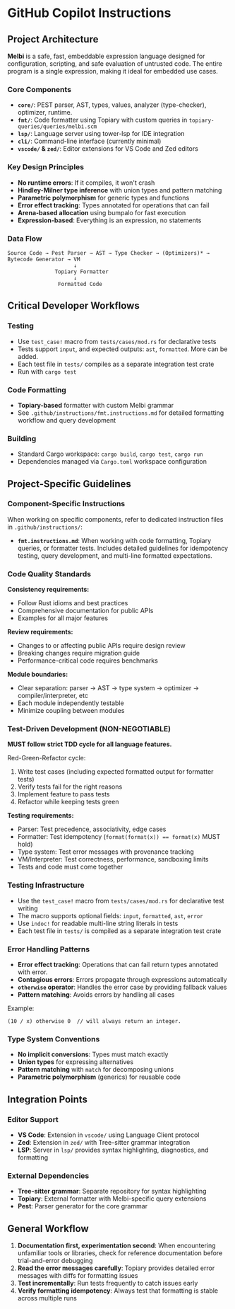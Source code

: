 # GitHub Copilot Instructions

## Project Architecture

**Melbi** is a safe, fast, embeddable expression language designed for
configuration, scripting, and safe evaluation of untrusted code. The entire
program is a single expression, making it ideal for embedded use cases.

### Core Components
- **`core/`**: PEST parser, AST, types, values, analyzer (type-checker), optimizer, runtime.
- **`fmt/`**: Code formatter using Topiary with custom queries in `topiary-queries/queries/melbi.scm`
- **`lsp/`**: Language server using tower-lsp for IDE integration
- **`cli/`**: Command-line interface (currently minimal)
- **`vscode/` & `zed/`**: Editor extensions for VS Code and Zed editors

### Key Design Principles
- **No runtime errors**: If it compiles, it won't crash
- **Hindley-Milner type inference** with union types and pattern matching
- **Parametric polymorphism** for generic types and functions
- **Error effect tracking**: Types annotated for operations that can fail
- **Arena-based allocation** using bumpalo for fast execution
- **Expression-based**: Everything is an expression, no statements

### Data Flow
```
Source Code → Pest Parser → AST → Type Checker → (Optimizers)* → Bytecode Generator → VM
                     ↓
               Topiary Formatter
                     ↓
                Formatted Code
```

## Critical Developer Workflows

### Testing
- Use `test_case!` macro from `tests/cases/mod.rs` for declarative tests
- Tests support `input`, and expected outputs: `ast`, `formatted`. More can be added.
- Each test file in `tests/` compiles as a separate integration test crate
- Run with `cargo test`

### Code Formatting
- **Topiary-based** formatter with custom Melbi grammar
- See `.github/instructions/fmt.instructions.md` for detailed formatting workflow and query development

### Building
- Standard Cargo workspace: `cargo build`, `cargo test`, `cargo run`
- Dependencies managed via `Cargo.toml` workspace configuration

## Project-Specific Guidelines

### Component-Specific Instructions

When working on specific components, refer to dedicated instruction files in `.github/instructions/`:

- **`fmt.instructions.md`**: When working with code formatting, Topiary queries, or formatter tests. Includes detailed guidelines for idempotency testing, query development, and multi-line formatted expectations.

### Code Quality Standards

**Consistency requirements:**

- Follow Rust idioms and best practices
- Comprehensive documentation for public APIs
- Examples for all major features

**Review requirements:**

- Changes to or affecting public APIs require design review
- Breaking changes require migration guide
- Performance-critical code requires benchmarks

**Module boundaries:**

- Clear separation: parser → AST → type system → optimizer →
  compiler/interpreter, etc
- Each module independently testable
- Minimize coupling between modules

### Test-Driven Development (NON-NEGOTIABLE)

**MUST follow strict TDD cycle for all language features.**

Red-Green-Refactor cycle:

1. Write test cases (including expected formatted output for formatter tests)
2. Verify tests fail for the right reasons
3. Implement feature to pass tests
4. Refactor while keeping tests green

**Testing requirements:**

- Parser: Test precedence, associativity, edge cases
- Formatter: Test idempotency (`format(format(x)) == format(x)` MUST hold)
- Type system: Test error messages with provenance tracking
- VM/Interpreter: Test correctness, performance, sandboxing limits
- Tests and code must come together

### Testing Infrastructure

- Use the `test_case!` macro from `tests/cases/mod.rs` for declarative test writing
- The macro supports optional fields: `input`, `formatted`, `ast`, `error`
- Use `indoc!` for readable multi-line string literals in tests
- Each test file in `tests/` is compiled as a separate integration test crate

### Error Handling Patterns

- **Error effect tracking**: Operations that can fail return types annotated with error.
- **Contagious errors**: Errors propagate through expressions automatically
- **`otherwise` operator**: Handles the error case by providing fallback values
- **Pattern matching**: Avoids errors by handling all cases

Example:
```melbi
(10 / x) otherwise 0  // will always return an integer.
```

### Type System Conventions

- **No implicit conversions**: Types must match exactly
- **Union types** for expressing alternatives
- **Pattern matching** with `match` for decomposing unions
- **Parametric polymorphism** (generics) for reusable code

## Integration Points

### Editor Support
- **VS Code**: Extension in `vscode/` using Language Client protocol
- **Zed**: Extension in `zed/` with Tree-sitter grammar integration
- **LSP**: Server in `lsp/` provides syntax highlighting, diagnostics, and formatting

### External Dependencies
- **Tree-sitter grammar**: Separate repository for syntax highlighting
- **Topiary**: External formatter with Melbi-specific query extensions
- **Pest**: Parser generator for the core grammar

## General Workflow

1. **Documentation first, experimentation second**: When encountering unfamiliar tools or libraries, check for reference documentation before trial-and-error debugging
2. **Read the error messages carefully**: Topiary provides detailed error messages with diffs for formatting issues
3. **Test incrementally**: Run tests frequently to catch issues early
4. **Verify formatting idempotency**: Always test that formatting is stable across multiple runs
